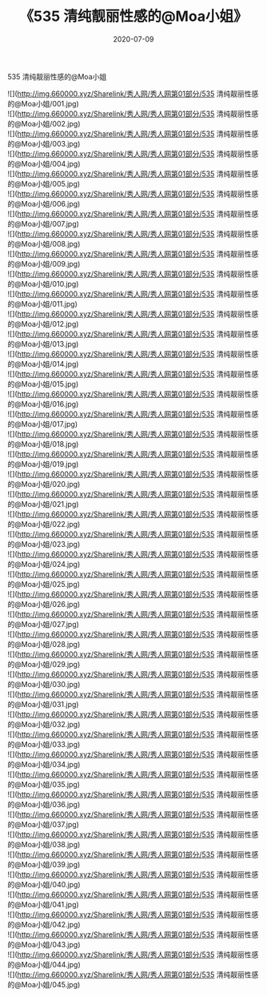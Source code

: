 ﻿---
layout: post
title:  《535 清纯靓丽性感的@Moa小姐》
date:   2020-07-09
img: http://img.660000.xyz/Sharelink/秀人网/秀人网第01部分/535 清纯靓丽性感的@Moa小姐/000.jpg
categories: [美女, 清纯, 唯美]
---

535 清纯靓丽性感的@Moa小姐

  ![](http://img.660000.xyz/Sharelink/秀人网/秀人网第01部分/535 清纯靓丽性感的@Moa小姐/001.jpg) <br> ![](http://img.660000.xyz/Sharelink/秀人网/秀人网第01部分/535 清纯靓丽性感的@Moa小姐/002.jpg) <br> ![](http://img.660000.xyz/Sharelink/秀人网/秀人网第01部分/535 清纯靓丽性感的@Moa小姐/003.jpg) <br> ![](http://img.660000.xyz/Sharelink/秀人网/秀人网第01部分/535 清纯靓丽性感的@Moa小姐/004.jpg) <br> ![](http://img.660000.xyz/Sharelink/秀人网/秀人网第01部分/535 清纯靓丽性感的@Moa小姐/005.jpg) <br> ![](http://img.660000.xyz/Sharelink/秀人网/秀人网第01部分/535 清纯靓丽性感的@Moa小姐/006.jpg) <br> ![](http://img.660000.xyz/Sharelink/秀人网/秀人网第01部分/535 清纯靓丽性感的@Moa小姐/007.jpg) <br> ![](http://img.660000.xyz/Sharelink/秀人网/秀人网第01部分/535 清纯靓丽性感的@Moa小姐/008.jpg) <br> ![](http://img.660000.xyz/Sharelink/秀人网/秀人网第01部分/535 清纯靓丽性感的@Moa小姐/009.jpg) <br> ![](http://img.660000.xyz/Sharelink/秀人网/秀人网第01部分/535 清纯靓丽性感的@Moa小姐/010.jpg) <br> ![](http://img.660000.xyz/Sharelink/秀人网/秀人网第01部分/535 清纯靓丽性感的@Moa小姐/011.jpg) <br> ![](http://img.660000.xyz/Sharelink/秀人网/秀人网第01部分/535 清纯靓丽性感的@Moa小姐/012.jpg) <br> ![](http://img.660000.xyz/Sharelink/秀人网/秀人网第01部分/535 清纯靓丽性感的@Moa小姐/013.jpg) <br> ![](http://img.660000.xyz/Sharelink/秀人网/秀人网第01部分/535 清纯靓丽性感的@Moa小姐/014.jpg) <br> ![](http://img.660000.xyz/Sharelink/秀人网/秀人网第01部分/535 清纯靓丽性感的@Moa小姐/015.jpg) <br> ![](http://img.660000.xyz/Sharelink/秀人网/秀人网第01部分/535 清纯靓丽性感的@Moa小姐/016.jpg) <br> ![](http://img.660000.xyz/Sharelink/秀人网/秀人网第01部分/535 清纯靓丽性感的@Moa小姐/017.jpg) <br> ![](http://img.660000.xyz/Sharelink/秀人网/秀人网第01部分/535 清纯靓丽性感的@Moa小姐/018.jpg) <br> ![](http://img.660000.xyz/Sharelink/秀人网/秀人网第01部分/535 清纯靓丽性感的@Moa小姐/019.jpg) <br> ![](http://img.660000.xyz/Sharelink/秀人网/秀人网第01部分/535 清纯靓丽性感的@Moa小姐/020.jpg) <br> ![](http://img.660000.xyz/Sharelink/秀人网/秀人网第01部分/535 清纯靓丽性感的@Moa小姐/021.jpg) <br> ![](http://img.660000.xyz/Sharelink/秀人网/秀人网第01部分/535 清纯靓丽性感的@Moa小姐/022.jpg) <br> ![](http://img.660000.xyz/Sharelink/秀人网/秀人网第01部分/535 清纯靓丽性感的@Moa小姐/023.jpg) <br> ![](http://img.660000.xyz/Sharelink/秀人网/秀人网第01部分/535 清纯靓丽性感的@Moa小姐/024.jpg) <br> ![](http://img.660000.xyz/Sharelink/秀人网/秀人网第01部分/535 清纯靓丽性感的@Moa小姐/025.jpg) <br> ![](http://img.660000.xyz/Sharelink/秀人网/秀人网第01部分/535 清纯靓丽性感的@Moa小姐/026.jpg) <br> ![](http://img.660000.xyz/Sharelink/秀人网/秀人网第01部分/535 清纯靓丽性感的@Moa小姐/027.jpg) <br> ![](http://img.660000.xyz/Sharelink/秀人网/秀人网第01部分/535 清纯靓丽性感的@Moa小姐/028.jpg) <br> ![](http://img.660000.xyz/Sharelink/秀人网/秀人网第01部分/535 清纯靓丽性感的@Moa小姐/029.jpg) <br> ![](http://img.660000.xyz/Sharelink/秀人网/秀人网第01部分/535 清纯靓丽性感的@Moa小姐/030.jpg) <br> ![](http://img.660000.xyz/Sharelink/秀人网/秀人网第01部分/535 清纯靓丽性感的@Moa小姐/031.jpg) <br> ![](http://img.660000.xyz/Sharelink/秀人网/秀人网第01部分/535 清纯靓丽性感的@Moa小姐/032.jpg) <br> ![](http://img.660000.xyz/Sharelink/秀人网/秀人网第01部分/535 清纯靓丽性感的@Moa小姐/033.jpg) <br> ![](http://img.660000.xyz/Sharelink/秀人网/秀人网第01部分/535 清纯靓丽性感的@Moa小姐/034.jpg) <br> ![](http://img.660000.xyz/Sharelink/秀人网/秀人网第01部分/535 清纯靓丽性感的@Moa小姐/035.jpg) <br> ![](http://img.660000.xyz/Sharelink/秀人网/秀人网第01部分/535 清纯靓丽性感的@Moa小姐/036.jpg) <br> ![](http://img.660000.xyz/Sharelink/秀人网/秀人网第01部分/535 清纯靓丽性感的@Moa小姐/037.jpg) <br> ![](http://img.660000.xyz/Sharelink/秀人网/秀人网第01部分/535 清纯靓丽性感的@Moa小姐/038.jpg) <br> ![](http://img.660000.xyz/Sharelink/秀人网/秀人网第01部分/535 清纯靓丽性感的@Moa小姐/039.jpg) <br> ![](http://img.660000.xyz/Sharelink/秀人网/秀人网第01部分/535 清纯靓丽性感的@Moa小姐/040.jpg) <br> ![](http://img.660000.xyz/Sharelink/秀人网/秀人网第01部分/535 清纯靓丽性感的@Moa小姐/041.jpg) <br> ![](http://img.660000.xyz/Sharelink/秀人网/秀人网第01部分/535 清纯靓丽性感的@Moa小姐/042.jpg) <br> ![](http://img.660000.xyz/Sharelink/秀人网/秀人网第01部分/535 清纯靓丽性感的@Moa小姐/043.jpg) <br> ![](http://img.660000.xyz/Sharelink/秀人网/秀人网第01部分/535 清纯靓丽性感的@Moa小姐/044.jpg) <br> ![](http://img.660000.xyz/Sharelink/秀人网/秀人网第01部分/535 清纯靓丽性感的@Moa小姐/045.jpg) <br>